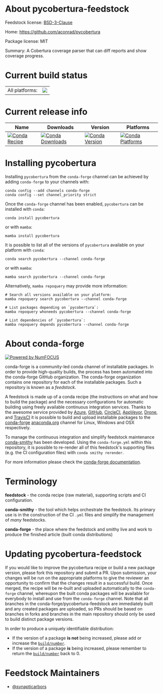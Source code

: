 About pycobertura-feedstock
===========================

Feedstock license: [BSD-3-Clause](https://github.com/conda-forge/pycobertura-feedstock/blob/main/LICENSE.txt)

Home: https://github.com/aconrad/pycobertura

Package license: MIT

Summary: A Cobertura coverage parser that can diff reports and show coverage progress.

Current build status
====================


<table><tr><td>All platforms:</td>
    <td>
      <a href="https://dev.azure.com/conda-forge/feedstock-builds/_build/latest?definitionId=17560&branchName=main">
        <img src="https://dev.azure.com/conda-forge/feedstock-builds/_apis/build/status/pycobertura-feedstock?branchName=main">
      </a>
    </td>
  </tr>
</table>

Current release info
====================

| Name | Downloads | Version | Platforms |
| --- | --- | --- | --- |
| [![Conda Recipe](https://img.shields.io/badge/recipe-pycobertura-green.svg)](https://anaconda.org/conda-forge/pycobertura) | [![Conda Downloads](https://img.shields.io/conda/dn/conda-forge/pycobertura.svg)](https://anaconda.org/conda-forge/pycobertura) | [![Conda Version](https://img.shields.io/conda/vn/conda-forge/pycobertura.svg)](https://anaconda.org/conda-forge/pycobertura) | [![Conda Platforms](https://img.shields.io/conda/pn/conda-forge/pycobertura.svg)](https://anaconda.org/conda-forge/pycobertura) |

Installing pycobertura
======================

Installing `pycobertura` from the `conda-forge` channel can be achieved by adding `conda-forge` to your channels with:

```
conda config --add channels conda-forge
conda config --set channel_priority strict
```

Once the `conda-forge` channel has been enabled, `pycobertura` can be installed with `conda`:

```
conda install pycobertura
```

or with `mamba`:

```
mamba install pycobertura
```

It is possible to list all of the versions of `pycobertura` available on your platform with `conda`:

```
conda search pycobertura --channel conda-forge
```

or with `mamba`:

```
mamba search pycobertura --channel conda-forge
```

Alternatively, `mamba repoquery` may provide more information:

```
# Search all versions available on your platform:
mamba repoquery search pycobertura --channel conda-forge

# List packages depending on `pycobertura`:
mamba repoquery whoneeds pycobertura --channel conda-forge

# List dependencies of `pycobertura`:
mamba repoquery depends pycobertura --channel conda-forge
```


About conda-forge
=================

[![Powered by
NumFOCUS](https://img.shields.io/badge/powered%20by-NumFOCUS-orange.svg?style=flat&colorA=E1523D&colorB=007D8A)](https://numfocus.org)

conda-forge is a community-led conda channel of installable packages.
In order to provide high-quality builds, the process has been automated into the
conda-forge GitHub organization. The conda-forge organization contains one repository
for each of the installable packages. Such a repository is known as a *feedstock*.

A feedstock is made up of a conda recipe (the instructions on what and how to build
the package) and the necessary configurations for automatic building using freely
available continuous integration services. Thanks to the awesome service provided by
[Azure](https://azure.microsoft.com/en-us/services/devops/), [GitHub](https://github.com/),
[CircleCI](https://circleci.com/), [AppVeyor](https://www.appveyor.com/),
[Drone](https://cloud.drone.io/welcome), and [TravisCI](https://travis-ci.com/)
it is possible to build and upload installable packages to the
[conda-forge](https://anaconda.org/conda-forge) [anaconda.org](https://anaconda.org/)
channel for Linux, Windows and OSX respectively.

To manage the continuous integration and simplify feedstock maintenance
[conda-smithy](https://github.com/conda-forge/conda-smithy) has been developed.
Using the ``conda-forge.yml`` within this repository, it is possible to re-render all of
this feedstock's supporting files (e.g. the CI configuration files) with ``conda smithy rerender``.

For more information please check the [conda-forge documentation](https://conda-forge.org/docs/).

Terminology
===========

**feedstock** - the conda recipe (raw material), supporting scripts and CI configuration.

**conda-smithy** - the tool which helps orchestrate the feedstock.
                   Its primary use is in the construction of the CI ``.yml`` files
                   and simplify the management of *many* feedstocks.

**conda-forge** - the place where the feedstock and smithy live and work to
                  produce the finished article (built conda distributions)


Updating pycobertura-feedstock
==============================

If you would like to improve the pycobertura recipe or build a new
package version, please fork this repository and submit a PR. Upon submission,
your changes will be run on the appropriate platforms to give the reviewer an
opportunity to confirm that the changes result in a successful build. Once
merged, the recipe will be re-built and uploaded automatically to the
`conda-forge` channel, whereupon the built conda packages will be available for
everybody to install and use from the `conda-forge` channel.
Note that all branches in the conda-forge/pycobertura-feedstock are
immediately built and any created packages are uploaded, so PRs should be based
on branches in forks and branches in the main repository should only be used to
build distinct package versions.

In order to produce a uniquely identifiable distribution:
 * If the version of a package **is not** being increased, please add or increase
   the [``build/number``](https://docs.conda.io/projects/conda-build/en/latest/resources/define-metadata.html#build-number-and-string).
 * If the version of a package **is** being increased, please remember to return
   the [``build/number``](https://docs.conda.io/projects/conda-build/en/latest/resources/define-metadata.html#build-number-and-string)
   back to 0.

Feedstock Maintainers
=====================

* [@synapticarbors](https://github.com/synapticarbors/)

